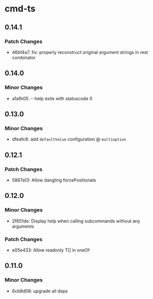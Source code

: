 # cmd-ts

## 0.14.1

### Patch Changes

- 46bf4a7: fix: properly reconstruct original argument strings in rest combinator

## 0.14.0

### Minor Changes

- a1afb05: --help exits with statuscode 0

## 0.13.0

### Minor Changes

- dfeafc8: add `defaultValue` configuration @ `multioption`

## 0.12.1

### Patch Changes

- 5867a13: Allow dangling forcePositionals

## 0.12.0

### Minor Changes

- 2f651de: Display help when calling subcommands without any arguments

### Patch Changes

- e05e433: Allow readonly T[] in oneOf

## 0.11.0

### Minor Changes

- 6cb8d08: upgrade all deps
